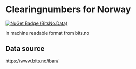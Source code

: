 # Clearingnumbers for Norway
[![NuGet Badge (BitsNo.Data)](https://buildstats.info/nuget/BitsNo.Data)](https://www.nuget.org/packages/BitsNo.Data)

In machine readable format from bits.no

## Data source
https://www.bits.no/iban/

